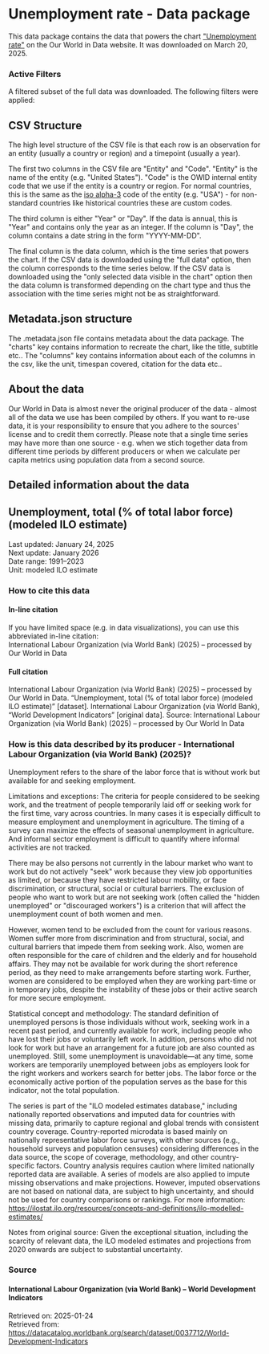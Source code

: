 # Unemployment rate - Data package

This data package contains the data that powers the chart ["Unemployment rate"](https://ourworldindata.org/grapher/unemployment-rate?v=1&csvType=full&useColumnShortNames=false) on the Our World in Data website. It was downloaded on March 20, 2025.

### Active Filters

A filtered subset of the full data was downloaded. The following filters were applied:

## CSV Structure

The high level structure of the CSV file is that each row is an observation for an entity (usually a country or region) and a timepoint (usually a year).

The first two columns in the CSV file are "Entity" and "Code". "Entity" is the name of the entity (e.g. "United States"). "Code" is the OWID internal entity code that we use if the entity is a country or region. For normal countries, this is the same as the [iso alpha-3](https://en.wikipedia.org/wiki/ISO_3166-1_alpha-3) code of the entity (e.g. "USA") - for non-standard countries like historical countries these are custom codes.

The third column is either "Year" or "Day". If the data is annual, this is "Year" and contains only the year as an integer. If the column is "Day", the column contains a date string in the form "YYYY-MM-DD".

The final column is the data column, which is the time series that powers the chart. If the CSV data is downloaded using the "full data" option, then the column corresponds to the time series below. If the CSV data is downloaded using the "only selected data visible in the chart" option then the data column is transformed depending on the chart type and thus the association with the time series might not be as straightforward.

## Metadata.json structure

The .metadata.json file contains metadata about the data package. The "charts" key contains information to recreate the chart, like the title, subtitle etc.. The "columns" key contains information about each of the columns in the csv, like the unit, timespan covered, citation for the data etc..

## About the data

Our World in Data is almost never the original producer of the data - almost all of the data we use has been compiled by others. If you want to re-use data, it is your responsibility to ensure that you adhere to the sources' license and to credit them correctly. Please note that a single time series may have more than one source - e.g. when we stich together data from different time periods by different producers or when we calculate per capita metrics using population data from a second source.

## Detailed information about the data


## Unemployment, total (% of total labor force) (modeled ILO estimate)
Last updated: January 24, 2025  
Next update: January 2026  
Date range: 1991–2023  
Unit: modeled ILO estimate  


### How to cite this data

#### In-line citation
If you have limited space (e.g. in data visualizations), you can use this abbreviated in-line citation:  
International Labour Organization (via World Bank) (2025) – processed by Our World in Data

#### Full citation
International Labour Organization (via World Bank) (2025) – processed by Our World in Data. “Unemployment, total (% of total labor force) (modeled ILO estimate)” [dataset]. International Labour Organization (via World Bank), “World Development Indicators” [original data].
Source: International Labour Organization (via World Bank) (2025) – processed by Our World In Data

### How is this data described by its producer - International Labour Organization (via World Bank) (2025)?
Unemployment refers to the share of the labor force that is without work but available for and seeking employment.

Limitations and exceptions: The criteria for people considered to be seeking work, and the treatment of people temporarily laid off or seeking work for the first time, vary across countries. In many cases it is especially difficult to measure employment and unemployment in agriculture. The timing of a survey can maximize the effects of seasonal unemployment in agriculture. And informal sector employment is difficult to quantify where informal activities are not tracked.

There may be also persons not currently in the labour market who want to work but do not actively "seek" work because they view job opportunities as limited, or because they have restricted labour mobility, or face discrimination, or structural, social or cultural barriers. The exclusion of people who want to work but are not seeking work (often called the "hidden unemployed" or "discouraged workers") is a criterion that will affect the unemployment count of both women and men.

However, women tend to be excluded from the count for various reasons. Women suffer more from discrimination and from structural, social, and cultural barriers that impede them from seeking work. Also, women are often responsible for the care of children and the elderly and for household affairs. They may not be available for work during the short reference period, as they need to make arrangements before starting work. Further, women are considered to be employed when they are working part-time or in temporary jobs, despite the instability of these jobs or their active search for more secure employment.

Statistical concept and methodology: The standard definition of unemployed persons is those individuals without work, seeking work in a recent past period, and currently available for work, including people who have lost their jobs or voluntarily left work. In addition, persons who did not look for work but have an arrangement for a future job are also counted as unemployed. Still, some unemployment is unavoidable—at any time, some workers are temporarily unemployed between jobs as employers look for the right workers and workers search for better jobs. The labor force or the economically active portion of the population serves as the base for this indicator, not the total population.

The series is part of the "ILO modeled estimates database," including nationally reported observations and imputed data for countries with missing data, primarily to capture regional and global trends with consistent country coverage. Country-reported microdata is based mainly on nationally representative labor force surveys, with other sources (e.g., household surveys and population censuses) considering differences in the data source, the scope of coverage, methodology, and other country-specific factors. Country analysis requires caution where limited nationally reported data are available. A series of models are also applied to impute missing observations and make projections. However, imputed observations are not based on national data, are subject to high uncertainty, and should not be used for country comparisons or rankings. For more information: https://ilostat.ilo.org/resources/concepts-and-definitions/ilo-modelled-estimates/

Notes from original source: Given the exceptional situation, including the scarcity of relevant data, the ILO modeled estimates and projections from 2020 onwards are subject to substantial uncertainty.

### Source

#### International Labour Organization (via World Bank) – World Development Indicators
Retrieved on: 2025-01-24  
Retrieved from: https://datacatalog.worldbank.org/search/dataset/0037712/World-Development-Indicators  


    